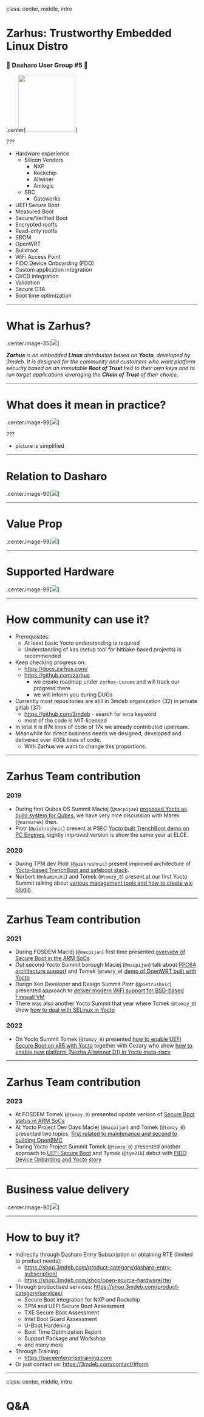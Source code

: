 class: center, middle, intro

# Zarhus: Trustworthy Embedded Linux Distro

### &#x1F44B; Dasharo User Group #5 &#x1F389;


.center[<img src="/remark-templates/dasharo-presentation-template/images/dasharo-sygnet-white.svg" width="150px" style="margin-left:-20px">]

???

<!--
SPDX-FileCopyrightText: 2024 3mdeb <contact@3mdeb.com>

SPDX-License-Identifier: CC-BY-SA-4.0
-->

- Hardware experience
  - Silicon Vendors
    - NXP
    - Rockchip
    - Allwiner
    - Amlogic
  - SBC
    - Gateworks
- UEFI Secure Boot
- Measured Boot
- Secure/Verified Boot
- Encrypted rootfs
- Read-only rootfs
- SBOM
- OpenWRT
- Buildroot
- WiFi Access Point
- FIDO Device Onboarding (FDO)
- Custom application integration
- CI/CD integration
- Validation
- Secure OTA
- Boot time optimization

---

# What is Zarhus?

.center.image-35[![](/img/zarhus_logo.png)]

_**Zarhus** is an embedded **Linux** distribution based on **Yocto**, developed by
3mdeb. It is designed for the community and customers who want platform
security based on an immutable **Root of Trust** tied to their own keys and to
run target applications leveraging the **Chain of Trust** of their choice._

---

# What does it mean in practice?

.center.image-99[![](/img/zarhus_in_ecosystem.png)]

???

- picture is simplified

---

# Relation to Dasharo

.center.image-90[![](/img/zarhus-dasharo-relation.png)]

---

# Value Prop

.center.image-99[![](/img/zarhus_value_prop.svg)]

---

# Supported Hardware

.center.image-99[![](/img/zarhus_supported_hw.svg)]

---

# How community can use it?

* Prerequisites:
  * At least basic Yocto understanding is required
  * Understanding of kas (setup tool for bitbake based projects) is recommended
* Keep checking progress on:
  - https://docs.zarhus.com/
  - https://github.com/zarhus
    - we create roadmap under `zarhus-issues` and will track our progress there
    - we will inform you during DUGs
* Currently most repositories are still in 3mdeb organization (32) in private gitlab (37)
  - https://github.com/3mdeb - search for `meta` keyword
  - most of the code is MIT-licensed
* In total it is 87k lines of code of 17k we already contributed upstream.
* Meanwhile for direct business needs we designed, developed and delivered over
  400k lines of code.
  - With Zarhus we want to change this proportions.

---

# Zarhus Team contribution

### 2019

* During first Qubes OS Summit Maciej (`@macpijan`) [proposed Yocto as build
  system for
  Qubes](https://3mdeb.com/events/#_qubes-os-and-3mdeb-minisummit-2019), we
  have very nice discussion with Marek (`@marmarek`) then.
* Piotr (`@pietrushnic`) present at PSEC [Yocto built TrenchBoot demo on PC
  Engines](https://3mdeb.com/events/#_platform-security-summit), sightly
  improved version is show the same year at ELCE.

### 2020

* During TPM.dev Piotr (`@pietrushnic`) present improved architecture of
  [Yocto-based TrenchBoot and safeboot
  stack](https://3mdeb.com/events/#_tpmdev-2020-miniconf).
* Norbert (`@nkaminski`) and Tomek (`@tomzy_0`)  present at our first Yocto
  Summit talking about [various management tools and how to create wic
  plugin](https://3mdeb.com/events/#_yocto-project-summit-2020).

---

# Zarhus Team contribution

### 2021

* During FOSDEM Maciej (`@macpijan`) first time presented [overview of Secure
  Boot in the ARM
  SoCs](https://archive.fosdem.org/2021/schedule/event/tee_arm_secboot/)
* Out second Yocto Summit borough Maciej (`@macpijan`) talk about [PPC64
  architecture support](https://3mdeb.com/events/#_yocto-project-summit-2021)
  and Tomek (`@tomzy_0`) [demo of OpenWRT built with
  Yocto](https://3mdeb.com/events/#_yocto-project-summit-2021)
* Durign Xen Developer and Design Summit Piotr (`@pietrushnic`) presented
  approach to [deliver modern WiFi support for BSD-based Firewall
  VM](https://3mdeb.com/events/#_xen-developer-design-summit)
* There was also another Yocto Summit that year where Tomek (`@tomzy_0`) show
  [how to deal with SELinux in
  Yocto](https://3mdeb.com/events/#_yocto-project-virtual-summit)

### 2022

* On Yocto Summit Tomek (`@tomzy_0`) presented [how to enable UEFI Secure Boot
  on x86 with Yocto](https://3mdeb.com/events/#_yocto-project-summit) together
  with Cezary who show [how to enable new platform (Nezha Allwinner D1) in
  Yocto meta-riscv](https://www.youtube.com/watch?v=QdBG6HUeE6w)

---

# Zarhus Team contribution

### 2023

* At FOSDEM Tomek (`@tomzy_0`) presented update version of [Secure Boot status
  in ARM SoCs](https://3mdeb.com/events/#_fosdem-2023)
* At Yocto Project Dev Days Maciej (`@macpijan`) and Tomek (`@tomzy_0`)
  presented two topics, [first related to maintenance and second to building
  OpenBMC](https://3mdeb.com/events/#_yocto-project-at-embedded-open-source-summit)
* During Yocto Project Summit Tomek (`@tomzy_0`) presented another approach to
  [UEFI Secure
  Boot](https://summit.yoctoproject.org/yocto-project-summit-2023-11/speaker/MCUXWY/)
  and Tymek (`@tym21k`) debut with [FIDO Device Onbarding and Yocto
  story](https://summit.yoctoproject.org/yocto-project-summit-2023-11/speaker/AQZWHX/)

---

# Business value delivery

.center.image-90[![](/img/dug_5_zarhus_value_delivery.svg)]

---

# How to buy it?

* Indirectly through Dasharo Entry Subscription or obtaining RTE (limited to
  product needs):
  - https://shop.3mdeb.com/product-category/dasharo-entry-subscription/
  - https://shop.3mdeb.com/shop/open-source-hardware/rte/
* Through productised services: https://shop.3mdeb.com/product-category/services/
  - Secure Boot integration for NXP and Rockchip
  - TPM and UEFI Secure Boot Assessment
  - TXE Secure Boot Assessment
  - Intel Boot Guard Assessment
  - U-Boot Hardening
  - Boot Time Optimization Report
  - Support Package and Workshop
  - and many more
* Through Training:
  - https://paceenterprisetraining.com
* Or just contact us: https://3mdeb.com/contact/#form

---

class: center, middle, intro

# Q&A
